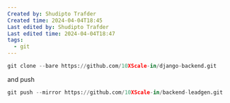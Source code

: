```yaml
---
Created by: Shudipto Trafder
Created time: 2024-04-04T18:45
Last edited by: Shudipto Trafder
Last edited time: 2024-04-04T18:47
tags:
  - git
---
```

```Python
git clone --bare https://github.com/10XScale-in/django-backend.git
```

  

and push

```Python
git push --mirror https://github.com/10XScale-in/backend-leadgen.git
```
